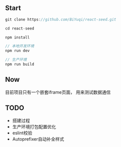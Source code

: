 ## Start

```js
git clone https://github.com/BiYuqi/react-seed.git

cd react-seed

npm install

// 本地开发环境
npm run dev

// 生产环境
npm run build
```
## Now

目前项目只有一个嵌套iframe页面， 用来测试数据通信

## TODO

* 搭建过程
* 生产环境打包配置优化
* eslint校验
* Autoprefixer自动补全样式